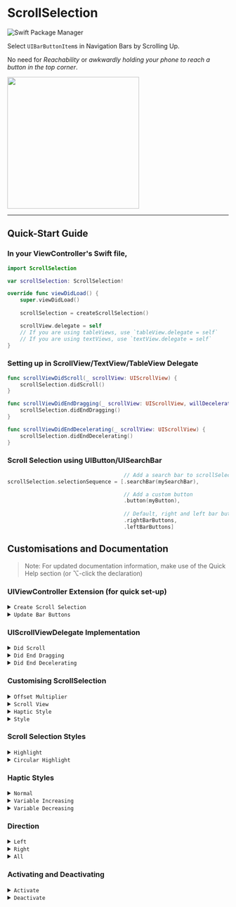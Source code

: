 # ScrollSelection
![Swift Package Manager](https://img.shields.io/badge/Swift%20Package%20Manager-5.2-orange?style=flat-square&logo=swift&colorA=FFFFFF)

Select `UIBarButtonItem`s in Navigation Bars by Scrolling Up.

No need for *Reachability* or *awkwardly holding your phone to reach a button in the top corner*.

<img src="Assets/demo.gif" width="300">

---

## Quick-Start Guide

### In your ViewController's Swift file,
```swift
import ScrollSelection

var scrollSelection: ScrollSelection!

override func viewDidLoad() {
    super.viewDidLoad()
    
    scrollSelection = createScrollSelection() 

    scrollView.delegate = self 
    // If you are using tableViews, use `tableView.delegate = self`
    // If you are using textViews, use `textView.delegate = self`
}
```

### Setting up in ScrollView/TextView/TableView Delegate
```swift
func scrollViewDidScroll(_ scrollView: UIScrollView) {
    scrollSelection.didScroll()
}

func scrollViewDidEndDragging(_ scrollView: UIScrollView, willDecelerate decelerate: Bool) {
    scrollSelection.didEndDragging()
}

func scrollViewDidEndDecelerating(_ scrollView: UIScrollView) {
    scrollSelection.didEndDecelerating()
}
```

### Scroll Selection using UIButton/UISearchBar
```swift
                                     // Add a search bar to scrollSelection
scrollSelection.selectionSequence = [.searchBar(mySearchBar), 

                                     // Add a custom button
                                     .button(myButton),
                                     
                                     // Default, right and left bar buttons
                                     .rightBarButtons,
                                     .leftBarButtons]
```

## Customisations and Documentation
> Note: For updated documentation information, make use of the Quick Help section (or ⌥-click the declaration)

### UIViewController Extension (for quick set-up)
<details>
<summary><code>Create Scroll Selection</code></summary>

#### Summary
Set-Up Scroll Selection on this View Controller
  
#### Declaration
```swift
func createScrollSelection(withOffset offsetMultiplier: CGFloat = 70, 
                           usingStyle style: [ScrollSelection.Style] = ScrollSelection.Style.defaultStyle) -> ScrollSelection
```

#### Parameters
- `withOffset offsetMultiplier`
    - Distance between each button selection
    - Default Value: `70`
- `usingStyle style`
    - Scroll Selection Style. Use `ScrollSelection.Style.defaultStyle` for default implementation or remove this parameter
    - Default Value: `ScrollSelection.Style.defaultStyle`
    - Refer to [Style](#scroll-selection-style) for the various style information
    
#### Returns
An instance of Scroll Selection that is already set up

#### Usage
In your `viewDidLoad` function,
```swift
override func viewDidLoad() {
    super.viewDidLoad()
    
    // Default implementation
    scrollSelection = createScrollSelection() 

    // Custom implementation
    scrollSelection = createScrollSelection(withOffset: 70, usingStyle: ScrollSelection.Style.defaultStyle) 
}
```

</details>

<details>
<summary><code>Update Bar Buttons</code></summary>

#### Summary
Update bar buttons with Scroll Selection
  
#### Declaration
```swift
func updateBarButtons(barButtonSide direction: ScrollSelection.Direction = .all)
```

#### Discussion
Call this function whenever a change is made to the navigation bar buttons

#### Parameters
- `barButtonSide direction`
    - `.left` corresponds to the left bar buttons, `.right` corresponds to the right bar buttons, `.all` updates all buttons.
    - Default Value: .all
    - Refer to [Direction](#direction) for the various direction information

#### Usage
After updating left bar button items,
```swift
scrollSelection.updateBarButtons(barButtonSide: .left)
```

</details>

### UIScrollViewDelegate Implementation
<details>
<summary><code>Did Scroll</code></summary>

#### Summary
Update ScrollSelection when the scrollview scrolls
  
#### Declaration
```swift
func didScroll()
```

#### Discussion
Updates scroll selection by highlighting or removing highlights on corresponding buttons

#### Usage
To be called in `scrollViewDidScroll` function that is part of `UIScrollViewDelegate`
```swift
extension ViewController: UIScrollViewDelegate {
    func scrollViewDidScroll(_ scrollView: UIScrollView) {
        scrollSelection.didScroll()
    }
}
```

</details>

<details>
<summary><code>Did End Dragging</code></summary>

#### Summary
Update ScrollSelection when user stops dragging scrollView
  
#### Declaration
```swift
func didEndDragging()
```

#### Discussion
Called when scrollView is released (ends dragging) and thus, scroll selection will select the corresponding bar button

#### Usage
To be called in `scrollViewDidEndDragging` function that is part of `UIScrollViewDelegate`
```swift
extension ViewController: UIScrollViewDelegate {
    func scrollViewDidEndDragging(_ scrollView: UIScrollView, willDecelerate decelerate: Bool) {
        scrollSelection.didEndDragging()
    }
}
```

</details>

<details>
<summary><code>Did End Decelerating</code></summary>

#### Summary
Update ScrollSelection once the scrollView stops decelerating
  
#### Declaration
```swift
func didEndDecelerating()
```

#### Discussion
Called when scrollView is ends deceerating and thus, scroll selection will reset to original state

#### Usage
To be called in `scrollViewDidEndDecelerating` function that is part of `UIScrollViewDelegate`
```swift
extension ViewController: UIScrollViewDelegate {
    func scrollViewDidEndDecelerating(_ scrollView: UIScrollView) {
        scrollSelection.didEndDecelerating()
    }
}
```

</details>

### Customising ScrollSelection

<details>
<summary><code>Offset Multiplier</code></summary>

#### Summary
Y-Axis offset between selecting buttons

#### Declaration
```swift
var offsetMultiplier: CGFloat!
```

#### Discussion
Should be automatically set in by `init` or the [UIViewController Implementation](#uiviewcontroller-extension-for-quick-set-up)

</details>

<details>
<summary><code>Scroll View</code></summary>

#### Summary
Target UIScrollView for Scroll Selection

#### Declaration
```swift
var scrollView: UIScrollView?
```

#### Usage
```swift

```

#### Discussion
Should be automatically set in by `init` or the [UIViewController Implementation](#uiviewcontroller-extension-for-quick-set-up)

Scroll Selection will ignore all scrollViews except for the targetted one.

#### Usage
```swift
scrollSelection.scrollView = myScrollView
```

</details>

<details>
<summary><code>Haptic Style</code></summary>

#### Summary
Haptic feedback styles

#### Declaration
```swift
var hapticStyle: HapticsStyle = .variableIncreasing
```

#### Discussion
It uses `.variableIncreasing` as default value. 

Refer to [HapticsStyle](#haptic-styles) for the various styles

#### Usage
```swift
scrollSelection.hapticStyle = .variableIncreasing
```

</details>

<details>
<summary><code>Style</code></summary>

#### Summary
Current scroll selection style

#### Declaration
```swift
var style: [Style]!
```

#### Discussion
Should be automatically set in by `init` or the [UIViewController Implementation](#uiviewcontroller-extension-for-quick-set-up).

Refer to [Scroll Selection Styles](#scroll-selection-styles) for the various styles

#### Usage
```swift
// Using the default style
scrollSelection.style = ScrollSelection.Style.defaultStyle 

// Using a custom style
scrollSelection.style = [.circularHighlight(using: .systemRed, expands: true)]
```

</details>

### Scroll Selection Styles

<details>
<summary><code>Highlight</code></summary>

#### Summary
Changes the Button tint color during Scroll Selection

#### Declaration
```swift
public static func highlight(using color: UIColor = UIColor.systemBlue.withAlphaComponent(0.7)) -> Style
```

#### Parameters
- `using color`
    - Color to change to
    - Default Value: `.systemBlue` with alpha of 0.7

#### Returns
A scroll selection style

</details>

<details>
<summary><code>Circular Highlight</code></summary>

#### Summary
Adds a circular highlight/background to the button that is being selected

#### Declaration
```swift
public static func circularHighlight(using color: UIColor = .systemGray4,
                                     expands: Bool = true, 
                                     fades: Bool = true) -> Style
```

#### Parameters
- `using color`
    - Color of highlight
    - Default Value: `.systemGray4` with alpha of 0.7
- `expands`
    - If true, circular highlights will expand radially to show emphasis on the button as the user scrolls up. Otherwise, it will stay static and the highlight will not expand.    
-  `fades`
    - If true, circular highlight background will fade as the user scrolls up. Otherwise, it will jump from one to another, without fading.

#### Returns
A scroll selection style

</details>

### Haptic Styles

<details>
<summary><code>Normal</code></summary>

#### Summary
Normal Haptic Style

#### Declaration
```swift
case normal
```

#### Discussion
Normal corresponds to `UISelectionFeedbackGenerator().selectionChanged()`. A more subtle haptic style.

</details>

<details>
<summary><code>Variable Increasing</code></summary>

#### Summary
Default style, 
 feedback becomes more pronounced as user scrolls up

#### Declaration
```swift
case variableIncreasing
```

#### Discussion
```
First Button -> Last Button
Weak         -> Strong
```

</details>

<details>
<summary><code>Variable Decreasing</code></summary>

#### Summary
Haptic feedback becomes less pronounced as user scrolls up

#### Declaration
```swift
case variableDecreasing
```

#### Discussion
```
First Button -> Last Button
Strong       -> Weak
```

</details>

### Direction

<details>
<summary><code>Left</code></summary>

#### Summary
Update Left Bar Buttons

#### Declaration
```swift
public static let left: Direction = Direction(rawValue: 1 << 0)
```

</details>

<details>
<summary><code>Right</code></summary>

#### Summary
Update Right Bar Buttons

#### Declaration
```swift
public static let right: Direction = Direction(rawValue: 1 << 1)
```

</details>

<details>
<summary><code>All</code></summary>

#### Summary
Update Both Left and Right Bar Buttons

#### Declaration
```swift
public static let all: Direction = [.left, .right]
```

</details>

### Activating and Deactivating

<details>
<summary><code>Activate</code></summary>

#### Summary
Activate Scroll Selection

#### Declaration
```swift
func activate()
```

</details>

<details>
<summary><code>Deactivate</code></summary>

#### Summary
Deactivate Scroll Selection

#### Declaration
```swift
func deactivate()
```

</details>
